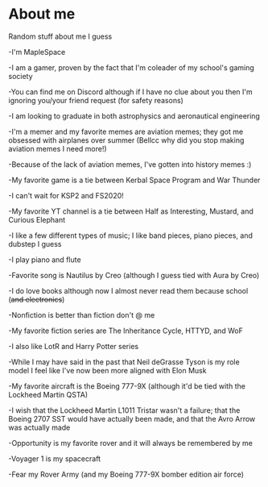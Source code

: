 # About me
Random stuff about me I guess

-I'm MapleSpace

-I am a gamer, proven by the fact that I'm coleader of my school's gaming society

-You can find me on Discord although if I have no clue about you then I'm ignoring you/your friend request (for safety reasons)

-I am looking to graduate in both astrophysics and aeronautical engineering

-I'm a memer and my favorite memes are aviation memes; they got me obsessed with airplanes over summer (Bellcc why did you stop making aviation memes I need more!)

-Because of the lack of aviation memes, I've gotten into history memes :)

-My favorite game is a tie between Kerbal Space Program and War Thunder

-I can't wait for KSP2 and FS2020!

-My favorite YT channel is a tie between Half as Interesting, Mustard, and Curious Elephant

-I like a few different types of music; I like band pieces, piano pieces, and dubstep I guess

-I play piano and flute

-Favorite song is Nautilus by Creo (although I guess tied with Aura by Creo)

-I do love books although now I almost never read them because school (~~and electronics~~)

-Nonfiction is better than fiction don't @ me

-My favorite fiction series are The Inheritance Cycle, HTTYD, and WoF

-I also like LotR and Harry Potter series

-While I may have said in the past that Neil deGrasse Tyson is my role model I feel like I've now been more aligned with Elon Musk

-My favorite aircraft is the Boeing 777-9X (although it'd be tied with the Lockheed Martin QSTA)

-I wish that the Lockheed Martin L1011 Tristar wasn't a failure; that the Boeing 2707 SST would have actually been made, and that the Avro Arrow was actually made

-Opportunity is my favorite rover and it will always be remembered by me

-Voyager 1 is my spacecraft

-Fear my Rover Army (and my Boeing 777-9X bomber edition air force)

